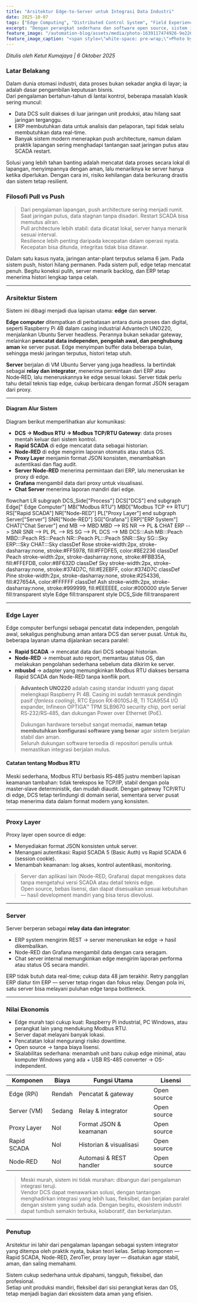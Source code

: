 ```yaml
---
title: "Arsitektur Edge-to-Server untuk Integrasi Data Industri"
date: 2025-10-07
tags: ["Edge Computing", "Distributed Control System", "Field Experience", "Practical Engineering"]
excerpt: "Dengan perangkat sederhana dan software open source, sistem ini menghadirkan integrasi data industri yang aman, efisien, dan berkelanjutan."
feature_image: "/automation-blog/assets/media/photo-1639117474926-9e22670f6bf8"
feature_image_caption: "<span style=\"white-space: pre-wrap;\">Photo by </span><a href=\"https://unsplash.com/@ayadighaith?utm_source=ghost&amp;utm_medium=referral&amp;utm_campaign=api-credit\"><span style=\"white-space: pre-wrap;\">Ayadi Ghaith</span></a><span style=\"white-space: pre-wrap;\"> / </span><a href=\"https://unsplash.com/?utm_source=ghost&amp;utm_medium=referral&amp;utm_campaign=api-credit\"><span style=\"white-space: pre-wrap;\">Unsplash</span></a>"
---
```


<p><em>Ditulis oleh Ketut Kumajaya | 6 Oktober 2025</em></p>
<h3 id="latar-belakang">Latar Belakang</h3>
<p>Dalam dunia otomasi industri, data proses bukan sekadar angka di layar; ia adalah dasar pengambilan keputusan bisnis.<br>
Dari pengalaman bertahun-tahun di lantai kontrol, beberapa masalah klasik sering muncul:</p>
<ul>
<li>Data DCS sulit diakses di luar jaringan unit produksi, atau hilang saat jaringan terganggu.</li>
<li>ERP membutuhkan data untuk analisis dan pelaporan, tapi tidak selalu membutuhkan data real-time.</li>
<li>Banyak sistem modern menerapkan push architecture, namun dalam praktik lapangan sering menghadapi tantangan saat jaringan putus atau SCADA restart.</li>
</ul>
<p>Solusi yang lebih tahan banting adalah mencatat data proses secara lokal di lapangan, menyimpannya dengan aman, lalu menariknya ke server hanya ketika diperlukan. Dengan cara ini, risiko kehilangan data berkurang drastis dan sistem tetap resilient.</p>
<h3 id="filosofi-pull-vs-push">Filosofi Pull vs Push</h3>
<blockquote>
<p>Dari pengalaman lapangan, push architecture sering menjadi rumit.<br>
Saat jaringan putus, data stagnan tanpa disadari. Restart SCADA bisa memutus aliran.<br>
Pull architecture lebih stabil: data dicatat lokal, server hanya menarik sesuai interval.<br>
Resilience lebih penting daripada kecepatan dalam operasi nyata. Kecepatan bisa ditunda, integritas tidak bisa ditawar.</p>
</blockquote>
<p>Dalam satu kasus nyata, jaringan antar-plant terputus selama 6 jam. Pada sistem push, histori hilang permanen. Pada sistem pull, edge tetap mencatat penuh. Begitu koneksi pulih, server menarik backlog, dan ERP tetap menerima histori lengkap tanpa celah.</p>
<hr>
<h3 id="arsitektur-sistem">Arsitektur Sistem</h3>
<p>Sistem ini dibagi menjadi dua lapisan utama: <strong>edge</strong> dan <strong>server</strong>.</p>
<p><strong>Edge computer</strong> ditempatkan di perbatasan antara dunia proses dan digital, seperti Raspberry Pi 4B dalam casing industrial Advantech UNO220, menjalankan Ubuntu Server headless. Perannya bukan sekadar gateway, melainkan <strong>pencatat data independen, pengolah awal, dan penghubung aman</strong> ke server pusat. Edge menyimpan buffer data beberapa bulan, sehingga meski jaringan terputus, histori tetap utuh.</p>
<p><strong>Server</strong> berjalan di VM Ubuntu Server yang juga headless. Ia bertindak sebagai <strong>relay dan integrator</strong>, menerima permintaan dari ERP atau Node‑RED, lalu meneruskannya ke edge sesuai lokasi. Server tidak perlu tahu detail teknis tiap edge, cukup berbicara dengan format JSON seragam dari proxy.</p>
<hr>
<h4 id="diagram-alur-sistem">Diagram Alur Sistem</h4>
<p>Diagram berikut memperlihatkan alur komunikasi:</p>
<ul>
<li><strong>DCS → Modbus RTU → Modbus TCP/RTU Gateway</strong>: data proses mentah keluar dari sistem kontrol.</li>
<li><strong>Rapid SCADA</strong> di edge mencatat data sebagai historian.</li>
<li><strong>Node‑RED</strong> di edge mengirim laporan otomatis atau status OS.</li>
<li><strong>Proxy Layer</strong> menjamin format JSON konsisten, menambahkan autentikasi dan flag audit.</li>
<li><strong>Server Node‑RED</strong> menerima permintaan dari ERP, lalu meneruskan ke proxy di edge.</li>
<li><strong>Grafana</strong> mengambil data dari proxy untuk visualisasi.</li>
<li><strong>Chat Server</strong> menerima laporan mandiri dari edge.</li>
</ul>
<div style="display: flex; flex-direction: column; align-items: center;">
    <div class="mermaid" style="width:100%; max-width:none; font-size:14px;">
    flowchart LR
     subgraph DCS_Side["Process"]
            DCS["DCS"]
      end
     subgraph Edge["    Edge Computer"]
            MB("Modbus RTU")
            MBD["Modbus TCP ↔ RTU"]
            RS["Rapid SCADA"]
            NR["Node-RED"]
            PL["Proxy Layer"]
      end
     subgraph Server["Server"]
            SNR["Node-RED"]
            SG["Grafana"]
            ERP["ERP System"]
            CHAT["Chat Server"]
      end
        MB --&gt; MBD
        MBD --&gt; RS
        NR --&gt; PL &amp; CHAT
        ERP --&gt; SNR
        SNR --&gt; PL
        PL --&gt; RS
        SG --&gt; PL
        DCS --&gt; MB
          DCS:::Ash
          MB:::Peach
          MBD:::Peach
          RS:::Peach
          NR:::Peach
          PL:::Peach
          SNR:::Sky
          SG:::Sky
          ERP:::Sky
          CHAT:::Sky
        classDef Rose stroke-width:2px, stroke-dasharray:none, stroke:#FF5978, fill:#FFDFE5, color:#8E2236
        classDef Peach stroke-width:2px, stroke-dasharray:none, stroke:#FBB35A, fill:#FFEFDB, color:#8F632D
        classDef Sky stroke-width:2px, stroke-dasharray:none, stroke:#374D7C, fill:#E2EBFF, color:#374D7C
        classDef Pine stroke-width:2px, stroke-dasharray:none, stroke:#254336, fill:#27654A, color:#FFFFFF
        classDef Ash stroke-width:2px, stroke-dasharray:none, stroke:#999999, fill:#EEEEEE, color:#000000
        style Server fill:transparent
        style Edge fill:transparent
        style DCS_Side fill:transparent
    </div>
</div>
<hr>
<h3 id="edge-layer">Edge Layer</h3>
<p>Edge computer berfungsi sebagai pencatat data independen, pengolah awal, sekaligus penghubung aman antara DCS dan server pusat. Untuk itu, beberapa layanan utama dijalankan secara paralel:</p>
<ul>
<li><strong>Rapid SCADA</strong> → mencatat data dari DCS sebagai historian.</li>
<li><strong>Node-RED</strong> → membuat auto report, memantau status OS, dan melakukan pengolahan sederhana sebelum data dikirim ke server.</li>
<li><strong>mbusbd</strong> → adapter yang memungkinkan Modbus RTU diakses bersama Rapid SCADA dan Node-RED tanpa konflik port.</li>
</ul>
<blockquote>
<p><strong>Advantech UNO220</strong> adalah casing standar industri yang dapat melengkapi Raspberry Pi 4B. Casing ini sudah termasuk pendingin pasif (<em>fanless cooling</em>), RTC Epson RX‑8010SJ‑B, TI TCA9554 I/O expander, Infineon OPTIGA™ TPM SLB9670 security chip, port serial RS‑232/RS‑485, dan dukungan Power over Ethernet (PoE).</p>
<p>Dukungan hardware tersebut sangat memadai, <strong>namun tetap membutuhkan konfigurasi software yang benar</strong> agar sistem berjalan stabil dan aman.<br>
Seluruh dukungan software tersedia di repositori penulis untuk memastikan integrasi berjalan mulus.</p>
</blockquote>
<h4 id="catatan-tentang-modbus-rtu">Catatan tentang Modbus RTU</h4>
<p>Meski sederhana, Modbus RTU berbasis RS‑485 justru memberi lapisan keamanan tambahan: tidak terekspos ke TCP/IP, stabil dengan pola master‑slave deterministik, dan mudah diaudit. Dengan gateway TCP/RTU di edge, DCS tetap terlindungi di domain serial, sementara server pusat tetap menerima data dalam format modern yang konsisten.</p>
<hr>
<h3 id="proxy-layer">Proxy Layer</h3>
<p>Proxy layer open source di edge:</p>
<ul>
<li>Menyediakan format JSON konsisten untuk server.</li>
<li>Menangani autentikasi: Rapid SCADA 5 (Basic Auth) vs Rapid SCADA 6 (session cookie).</li>
<li>Menambah keamanan: log akses, kontrol autentikasi, monitoring.</li>
</ul>
<blockquote>
<p>Server dan aplikasi lain (Node-RED, Grafana) dapat mengakses data tanpa mengetahui versi SCADA atau detail teknis edge.<br>
Open source, bebas lisensi, dan dapat disesuaikan sesuai kebutuhan — hasil development mandiri yang bisa terus dievolusi.</p>
</blockquote>
<hr>
<h3 id="server">Server</h3>
<p>Server berperan sebagai <strong>relay data dan integrator</strong>:</p>
<ul>
<li>ERP system mengirim REST → server meneruskan ke edge → hasil dikembalikan.</li>
<li>Node-RED dan Grafana mengambil data dengan cara seragam.</li>
<li>Chat server internal memungkinkan edge mengirim laporan performa atau status OS secara mandiri.</li>
</ul>
<p>ERP tidak butuh data real-time; cukup data 48 jam terakhir. Retry panggilan ERP diatur tim ERP — server tetap ringan dan fokus relay. Dengan pola ini, satu server bisa melayani puluhan edge tanpa bottleneck.</p>
<hr>
<h3 id="nilai-ekonomis">Nilai Ekonomis</h3>
<ul>
<li>Edge murah tapi cukup kuat: Raspberry Pi industrial, PC Windows, atau perangkat lain yang mendukung Modbus RTU.</li>
<li>Server dapat melayani banyak lokasi.</li>
<li>Pencatatan lokal mengurangi risiko downtime.</li>
<li>Open source → tanpa biaya lisensi.</li>
<li>Skalabilitas sederhana: menambah unit baru cukup edge minimal, atau komputer Windows yang ada + USB RS-485 converter → OS-independent.</li>
</ul>
<table>
<thead>
<tr>
<th>Komponen</th>
<th>Biaya</th>
<th>Fungsi Utama</th>
<th>Lisensi</th>
</tr>
</thead>
<tbody>
<tr>
<td>Edge (RPi)</td>
<td>Rendah</td>
<td>Pencatat &amp; gateway</td>
<td>Open source</td>
</tr>
<tr>
<td>Server (VM)</td>
<td>Sedang</td>
<td>Relay &amp; integrator</td>
<td>Open source</td>
</tr>
<tr>
<td>Proxy Layer</td>
<td>Nol</td>
<td>Format JSON &amp; keamanan</td>
<td>Open source</td>
</tr>
<tr>
<td>Rapid SCADA</td>
<td>Nol</td>
<td>Historian &amp; visualisasi</td>
<td>Open source</td>
</tr>
<tr>
<td>Node‑RED</td>
<td>Nol</td>
<td>Automasi &amp; REST handler</td>
<td>Open source</td>
</tr>
</tbody>
</table>
<blockquote>
<p>Meski murah, sistem ini tidak murahan: dibangun dari pengalaman integrasi teruji.<br>
Vendor DCS dapat menawarkan solusi, dengan tantangan menghadirkan integrasi yang lebih luas, fleksibel, dan berjalan paralel dengan sistem yang sudah ada. Dengan begitu, ekosistem industri dapat tumbuh semakin terbuka, kolaboratif, dan berkelanjutan.</p>
</blockquote>
<hr>
<h3 id="penutup">Penutup</h3>
<p>Arsitektur ini lahir dari pengalaman lapangan sebagai system integrator yang ditempa oleh praktik nyata, bukan teori kelas. Setiap komponen — Rapid SCADA, Node-RED, ZeroTier, proxy layer — disatukan agar stabil, aman, dan saling memahami.</p>
<p>Sistem cukup sederhana untuk dipahami, tangguh, fleksibel, dan profesional.<br>
Setiap unit produksi mandiri, fleksibel dari sisi perangkat keras dan OS, tetap menjadi bagian dari ekosistem data aman yang efisien.</p>

